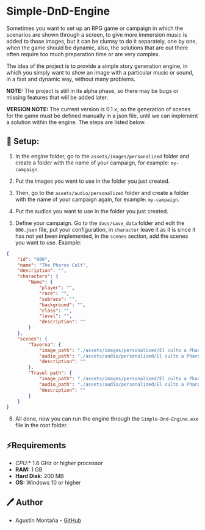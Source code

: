 # Simple-DnD-Engine

Sometimes you want to set up an RPG game or campaign in which the scenarios are shown through a screen, to give more immersion music is added to those images, but it can be clumsy to do it separately, one by one, when the game should be dynamic, also, the solutions that are out there often require too much preparation time or are very complex.

The idea of the project is to provide a simple story generation engine, in which you simply want to show an image with a particular music or sound, in a fast and dynamic way, without many problems.

**NOTE:** The project is still in its alpha phase, so there may be bugs or missing features that will be added later.

**VERSION NOTE:** The current version is 0.1.x, so the generation of scenes for the game must be defined manually in a json file, until we can implement a solution within the engine. The steps are listed below.

## 🔧 Setup:

1. In the engine folder, go to the `assets/images/personalized` folder and create a folder with the name of your campaign, for example: `my-campaign`.

2. Put the images you want to use in the folder you just created.

3. Then, go to the `assets/audio/personalized` folder and create a folder with the name of your campaign again, for example: `my-campaign`.

4. Put the audios you want to use in the folder you just created.

5. Define your campaign. Go to the `docs/save_data` folder and edit the `000.json` file, put your configuration, in `character` leave it as it is since it has not yet been implemented, in the `scenes` section, add the scenes you want to use. Example:

```json
{
    "id": "000",
    "name": "The Pharos Cult",
    "description": "",
    "characters": {
        "Name": {
            "player": "",
            "race": "",
            "subrace": "",
            "background": "",
            "class": "",
            "level": "",
            "description": ""
        }
    },
    "scenes": {
        "Taverna": {
            "image_path": "./assets/images/personalized/El culto a Pharos/scenes/tavern.webp",
            "audio_path": "./assets/audio/personalized/El culto a Pharos/Tavern.mp3",
            "description": ""
        },
        "Travel path": {
            "image_path": "./assets/images/personalized/El culto a Pharos/scenes/travel_path.webp",
            "audio_path": "./assets/audio/personalized/El culto a Pharos/travel_path.mp3",
            "description": ""
        }
    }
}
```

6. All done, now you can run the engine through the `Simple-Dnd-Engine.exe` file in the root folder.

## ⚡Requirements

- **CPU*:** 1.6 GHz or higher processor
- **RAM:** 1 GB 
- **Hard Disk:** 200 MB
- **OS:** Windows 10 or higher

## 🖊️ Author

- Agustín Montaña - [GitHub](https://github.com/Agustinm28)